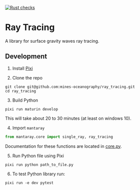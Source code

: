 [![Rust checks](https://github.com/mines-oceanography/ray_tracing/actions/workflows/ci.yml/badge.svg)](https://github.com/mines-oceanography/ray_tracing/actions/workflows/ci.yml)

# Ray Tracing

A library for surface gravity waves ray tracing.

## Development
1. Install [Pixi](https://pixi.sh/latest/)

2. Clone the repo
```
git clone git@github.com:mines-oceanography/ray_tracing.git
cd ray_tracing
```

3. Build Python
```
pixi run maturin develop
```
This will take about 20 to 30 minutes (at least on windows 10).

4. Import `mantaray`
```python
from mantaray.core import single_ray, ray_tracing
```
Documentation for these functions are located in [core.py](python/mantaray/core.py).

5. Run Python file using Pixi

```
pixi run python path_to_file.py
```

6. To test Python library run:

```
pixi run -e dev pytest
```



